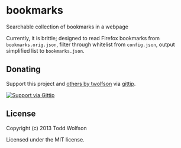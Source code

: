 # bookmarks

Searchable collection of bookmarks in a webpage

Currently, it is brittle; designed to read Firefox bookmarks from `bookmarks.orig.json`, filter through whitelist from `config.json`, output simplified list to `bookmarks.json`.

## Donating
Support this project and [others by twolfson][gittip] via [gittip][].

[![Support via Gittip][gittip-badge]][gittip]

[gittip-badge]: https://rawgithub.com/twolfson/gittip-badge/master/dist/gittip.png
[gittip]: https://www.gittip.com/twolfson/

## License
Copyright (c) 2013 Todd Wolfson

Licensed under the MIT license.
